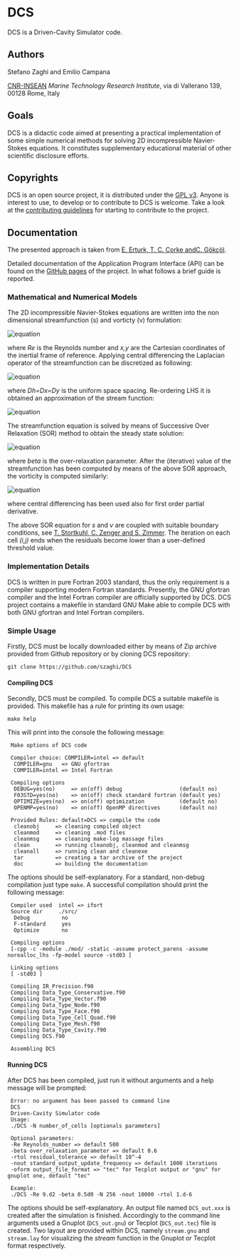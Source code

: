 # DCS

DCS is a Driven-Cavity Simulator code.

## Authors

Stefano Zaghi and Emilio Campana

[CNR-INSEAN](http://www.insean.cnr.it/) _Marine Technology Research Institute_, via di Vallerano 139, 00128 Rome, Italy

## Goals

DCS is a didactic code aimed at presenting a practical implementation of some simple numerical methods for solving 2D incompressible Navier-Stokes equations. It constitutes supplementary educational material of other scientific disclosure efforts.

## Copyrights

DCS is an open source project, it is distributed under the [GPL v3](http://www.gnu.org/licenses/gpl-3.0.html). Anyone is interest to use, to develop or to contribute to DCS is welcome. Take a look at the [contributing guidelines](CONTRIBUTING.md) for starting to contribute to the project.

## Documentation

The presented approach is taken from [E. Erturk, T. C. Corke andC. Gökçöl](http://onlinelibrary.wiley.com/doi/10.1002/fld.953/abstract).

Detailed documentation of the Application Program Interface (API) can be found on the [GitHub pages](http://szaghi.github.com/DCS/index.html) of the project. In what follows a brief guide is reported.

### Mathematical and Numerical Models

The 2D incompressible Navier-Stokes equations are written into the non dimensional streamfunction (s) and vorticty (v) formulation:

![equation](http://www.texify.com/img/%5CLARGE%5C%21%5Cbegin%7Bmatrix%7D%5Cfrac%7B%5Cpartial%5E2s%7D%7B%5Cpartial%20x%5E2%7D%2B%20%5Cfrac%7B%5Cpartial%5E2s%7D%7B%5Cpartial%20y%5E2%7D%3D-v%5C%5C%20%5Cfrac%7B1%7D%7BRe%7D%5Cfrac%7B%5Cpartial%5E2v%7D%7B%5Cpartial%20x%5E2%7D%2B%5Cfrac%7B1%7D%7BRe%7D%20%5Cfrac%7B%5Cpartial%5E2v%7D%7B%5Cpartial%20y%5E2%7D%3D%20%5Cfrac%7B%5Cpartial%20s%7D%7B%5Cpartial%20y%7D%5Cfrac%7B%5Cpartial%20v%7D%7B%5Cpartial%20x%7D-%5Cfrac%7B%5Cpartial%20s%7D%7B%5Cpartial%20x%7D%5Cfrac%7B%5Cpartial%20v%7D%7B%5Cpartial%20y%7D%5Cend%7Bmatrix%7D.gif)

where _Re_ is the Reynolds number and _x,y_ are the Cartesian coordinates of the inertial frame of reference. Applying central differencing the Laplacian operator of the streamfunction can be discretized as following:

![equation](http://www.texify.com/img/%5CLARGE%5C%21%5Cfrac%7Bs_%7Bi%2B1%2Cj%7D-2s_%7Bi%2Cj%7D%2Bs_%7Bi-1%2Cj%7D%7D%7B%5CDelta%20h%5E2%7D%2B%5Cfrac%7Bs_%7Bi%2Cj%7D-2s_%7Bi%2Cj%7D%2Bs_%7Bi%2Cj%7D%7D%7B%5CDelta%20h%5E2%7D%20%3D-v_%7Bi%2Cj%7D.gif)

where _Dh=Dx=Dy_ is the uniform space spacing. Re-ordering LHS it is obtained an approximation of the stream function:

![equation](http://www.texify.com/img/%5CLARGE%5C%21s_%7Bi%2Cj%7D%3D%5Cfrac%7Bs_%7Bi%2B1%2Cj%7D%2Bs_%7Bi-1%2Cj%7D%2Bs_%7Bi%2Cj%2B1%7D%2Bs_%7Bi%2Cj-1%7D%2B%5CDelta%20h%5E2v_%7Bi%2Cj%7D%7D%7B4%7D.gif)

The streamfunction equation is solved by means of Successive Over Relaxation (SOR) method to obtain the steady state solution:

![equation](http://www.texify.com/img/%5CLARGE%5C%21s_%7Bi%2Cj%7D%3D%5Cbeta%5Cfrac%7Bs_%7Bi%2B1%2Cj%7D%2Bs_%7Bi-1%2Cj%7D%2Bs_%7Bi%2Cj%2B1%7D%2Bs_%7Bi%2Cj-1%7D%2B%5CDelta%20h%5E2v_%7Bi%2Cj%7D%7D%7B4%7D%2B%5Cleft%281-%5Cbeta%5Cright%29s_%7Bi%2Cj%7D.gif)

where _beta_ is the over-relaxation parameter. After the (iterative) value of the streamfunction has been computed by means of the above SOR approach, the vorticity is computed similarly:

![equation](http://www.texify.com/img/%5CLARGE%5C%21v_%7Bi%2Cj%7D%3D%5Cbeta%5Cleft%5B%5Cfrac%7Bv_%7Bi%2B1%2Cj%7D%2Bs_%7Bi-1%2Cj%7D%2Bs_%7Bi%2Cj%2B1%7D%2Bs_%7Bi%2Cj-1%7D%7D%7B4%7D%2B%20Re%5Cfrac%7B%5Cleft%28s_%7Bi%2Cj%2B1%7D-s_%7Bi%2Cj-1%7D%5Cright%29%5Cleft%28v_%7Bi%2B1%2Cj%7D-v_%7Bi-1%2Cj%7D%5Cright%29-%20%5Cleft%28s_%7Bi%2B1%2Cj%7D-s_%7Bi-1%2Cj%7D%5Cright%29%5Cleft%28v_%7Bi%2Cj%2B1%7D-v_%7Bi%2Cj-1%7D%5Cright%29%7D%7B16%7D%5Cright%5D%2B%20%5Cleft%281-%5Cbeta%5Cright%29v_%7Bi%2Cj%7D.gif)

where central differencing has been used also for first order partial derivative.

The above SOR equation for _s_ and _v_ are coupled with suitable boundary conditions, see [T. Stortkuhl, C. Zenger and S. Zimmer](http://dx.doi.org/10.1108/EUM0000000004030). The iteration on each cell _(i,j)_ ends when the residuals become lower than a user-defined threshold value.

### Implementation Details

DCS is written in pure Fortran 2003 standard, thus the only requirement is a compiler supporting modern Fortran standards. Presently, the GNU gfortran compiler and the Intel Fortran compiler are officially supported by DCS. DCS project contains a makefile in standard GNU Make able to compile DCS with both GNU gfortran and Intel Fortran compilers.

### Simple Usage

Firstly, DCS must be locally downloaded either by means of Zip archive provided from Github repository or by cloning DCS repository:
```shell
git clone https://github.com/szaghi/DCS
```
#### Compiling DCS
Secondly, DCS must be compiled. To compile DCS a suitable makefile is provided. This makefile has a rule for printing its own usage:
```shell
make help
```
This will print into the console the following message:
```shell
 Make options of DCS code

 Compiler choice: COMPILER=intel => default
  COMPILER=gnu   => GNU gfortran
  COMPILER=intel => Intel Fortran

 Compiling options
  DEBUG=yes(no)     => on(off) debug                  (default no)
  F03STD=yes(no)    => on(off) check standard fortran (default yes)
  OPTIMIZE=yes(no)  => on(off) optimization           (default no)
  OPENMP=yes(no)    => on(off) OpenMP directives      (default no)

 Provided Rules: default=DCS => compile the code
  cleanobj     => cleaning compiled object
  cleanmod     => cleaning .mod files
  cleanmsg     => cleaning make-log massage files
  clean        => running cleanobj, cleanmod and cleanmsg
  cleanall     => running clean and cleanexe
  tar          => creating a tar archive of the project
  doc          => building the documentation
```
The options should be self-explanatory. For a standard, non-debug compilation just type `make`. A successful compilation should print the following message:
```shell
 Compiler used  intel => ifort
 Source dir     ./src/
  Debug          no
  F-standard     yes
  Optimize       no

 Compiling options
 [-cpp -c -module ./mod/ -static -assume protect_parens -assume norealloc_lhs -fp-model source -std03 ]

 Linking options
 [ -std03 ]

 Compiling IR_Precision.f90
 Compiling Data_Type_Conservative.f90
 Compiling Data_Type_Vector.f90
 Compiling Data_Type_Node.f90
 Compiling Data_Type_Face.f90
 Compiling Data_Type_Cell_Quad.f90
 Compiling Data_Type_Mesh.f90
 Compiling Data_Type_Cavity.f90
 Compiling DCS.f90

 Assembling DCS
```
#### Running DCS
After DCS has been compiled, just run it without arguments and a help message will be prompted:
```shell
 Error: no argument has been passed to command line
 DCS
 Driven-Cavity Simulator code
 Usage:
 ./DCS -N number_of_cells [optionals parameters]

 Optional parameters:
 -Re Reynolds_number => default 500
 -beta over_relaxation_parameter => default 0.6
 -rtol residual_tolerance => default 10^-4
 -nout standard_output_update_frequency => default 1000 iterations
 -oform output_file_format => "tec" for Tecplot output or "gnu" for gnuplot one, default "tec"

 Example:
 ./DCS -Re 9.d2 -beta 0.5d0 -N 256 -nout 10000 -rtol 1.d-6
```
The options should be self-explanatory. An output file named `DCS_out.xxx` is created after the simulation is finished. Accordingly to the command line arguments used a Gnuplot (`DCS_out.gnu`) or Tecplot (`DCS_out.tec`) file is created. Two layout are provided within DCS, namely `stream.gnu` and `stream.lay` for visualizing the _stream_ function in the Gnuplot or Tecplot format respectively.
